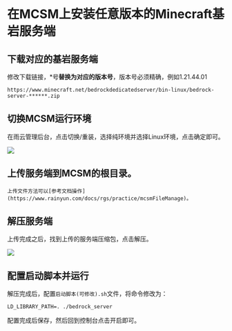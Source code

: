 # 在MCSM上安装任意版本的Minecraft基岩服务端

## 下载对应的基岩服务端

修改下载链接，*号**替换为对应的版本号**，版本号必须精确，例如1.21.44.01

`https://www.minecraft.net/bedrockdedicatedserver/bin-linux/bedrock-server-******.zip`

## 切换MCSM运行环境

在雨云管理后台，点击切换/重装，选择纯环境并选择Linux环境，点击确定即可。

![](https://cn-sy1.rains3.com/rainyun-assets/pic/2024/11/20241120155609_4c1f25e6b507d8c4f0fa88d10590189c.png)

##  上传服务端到MCSM的根目录。

    上传文件方法可以[参考文档操作](https://www.rainyun.com/docs/rgs/practice/mcsmFileManage)。

## 解压服务端

上传完成之后，找到上传的服务端压缩包，点击解压。

![](https://cn-sy1.rains3.com/rainyun-assets/pic/2024/11/20241120155829_29c0a1ce1ccd25e1618cdf5fb39a9571.png)

## 配置启动脚本并运行

解压完成后，配置`启动脚本(可修改).sh`文件，将命令修改为：

```shell
LD_LIBRARY_PATH=. ./bedrock_server
```

配置完成后保存，然后回到控制台点击开启即可。